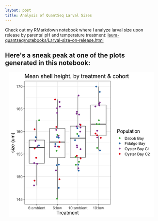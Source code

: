 ```yaml
---
layout: post
title: Analysis of QuantSeq Larval Sizes
---
```


Check out my RMarkdown notebook where I analyze larval size upon release by parental pH and temperature treatment: [laura-quantseq/notebooks/Larval-size-on-release.html](https://htmlpreview.github.io/?https://github.com/fish546-2018/laura-quantseq/blob/master/notebooks/Larval-size-on-release.html?raw=true)


Here's a sneak peak at one of the plots generated in this notebook: 
---

<p align="center">
  <img src="https://github.com/fish546-2018/laura-quantseq/blob/master/plots/larval-min-feret-mean.png?raw=true">
</p>

